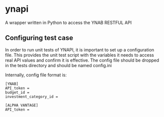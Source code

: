 # ynapi
A wrapper written in Python to access the YNAB RESTFUL API

## Configuring test case
In order to run unit tests of YNAPI, it is important to set up a configuration
file. This provides the unit test script with the variables it needs to access
real API values and confirm it is effective. The config file should be dropped
in the tests directory and should be named config.ini

Internally,  config file format is:

```
[YNAB]
API_token =
budget_id =
investment_category_id =

[ALPHA VANTAGE]
API_token =
```
